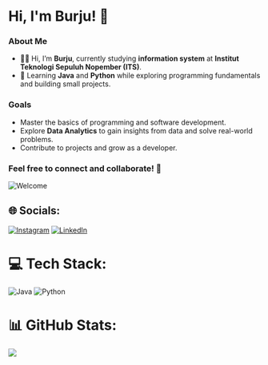 # Hi, I'm Burju! 👋  


### About Me  
- 🧑‍🎓 Hi, I’m **Burju**, currently studying **information system** at **Institut Teknologi Sepuluh Nopember (ITS)**.  
- 🌱 Learning **Java** and **Python** while exploring programming fundamentals and building small projects.  

### Goals  
- Master the basics of programming and software development.  
- Explore **Data Analytics** to gain insights from data and solve real-world problems.  
- Contribute to projects and grow as a developer.  

### Feel free to connect and collaborate! 🚀 
![Welcome](https://media.giphy.com/media/8vc2rMUDjhy6Y/giphy.gif)

## 🌐 Socials:
[![Instagram](https://img.shields.io/badge/Instagram-%23E4405F.svg?logo=Instagram&logoColor=white)](https://instagram.com/burjuharianja._) [![LinkedIn](https://img.shields.io/badge/LinkedIn-%230077B5.svg?logo=linkedin&logoColor=white)](https://linkedin.com/in/burjuharianja) 

# 💻 Tech Stack:
![Java](https://img.shields.io/badge/java-%23ED8B00.svg?style=flat-square&logo=openjdk&logoColor=white) ![Python](https://img.shields.io/badge/python-3670A0?style=flat-square&logo=python&logoColor=ffdd54)
# 📊 GitHub Stats:
![](https://github-readme-stats.vercel.app/api?username=burjuharianja&theme=blue_navy&hide_border=false&include_all_commits=true&count_private=true)<br/>
